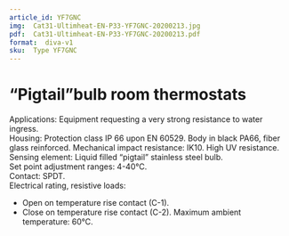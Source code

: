 ```yaml
---
article_id: YF7GNC
img:  Cat31-Ultimheat-EN-P33-YF7GNC-20200213.jpg
pdf:  Cat31-Ultimheat-EN-P33-YF7GNC-20200213.pdf
format:  diva-v1
sku:  Type YF7GNC
---
```

# “Pigtail”bulb room thermostats

Applications: Equipment requesting a very strong resistance to water ingress.  
Housing: Protection class IP 66 upon EN 60529. Body in black PA66, 
fiber glass reinforced. Mechanical impact resistance: IK10. High UV resistance.  
Sensing element: Liquid filled “pigtail” stainless steel bulb.  
Set point adjustment ranges: 4-40°C.  
Contact: SPDT.  
Electrical rating, resistive loads:
- Open on temperature rise contact (C-1).
- Close on temperature rise contact (C-2).
Maximum ambient temperature: 60°C.  

